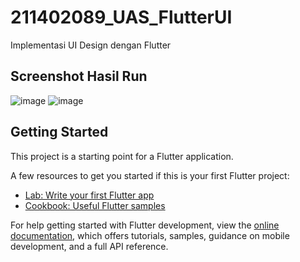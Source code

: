 # 211402089_UAS_FlutterUI
Implementasi UI Design dengan Flutter

## Screenshot Hasil Run
![image](https://github.com/albertnathaniel/211402089_UAS_FlutterUI/assets/142523228/44717e6f-6704-41c4-82ef-da684c7f1c88)
![image](https://github.com/albertnathaniel/211402089_UAS_FlutterUI/assets/142523228/e1202c8c-3a01-42d5-998e-d5fcc0e9f91d)

## Getting Started

This project is a starting point for a Flutter application.

A few resources to get you started if this is your first Flutter project:

- [Lab: Write your first Flutter app](https://docs.flutter.dev/get-started/codelab)
- [Cookbook: Useful Flutter samples](https://docs.flutter.dev/cookbook)

For help getting started with Flutter development, view the
[online documentation](https://docs.flutter.dev/), which offers tutorials,
samples, guidance on mobile development, and a full API reference.
